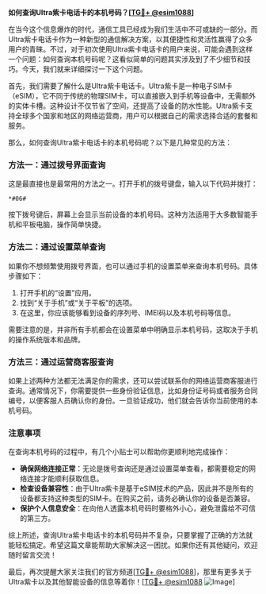 **如何查询Ultra紫卡电话卡的本机号码？[[TG💪+ @esim1088](https://t.me/s/esim1088)]**

在当今这个信息爆炸的时代，通信工具已经成为我们生活中不可或缺的一部分。而Ultra紫卡电话卡作为一种新型的通信解决方案，以其便捷性和灵活性赢得了众多用户的青睐。不过，对于初次使用Ultra紫卡电话卡的用户来说，可能会遇到这样一个问题：如何查询本机号码呢？这看似简单的问题其实涉及到了不少细节和技巧。今天，我们就来详细探讨一下这个问题。

首先，我们需要了解什么是Ultra紫卡电话卡。Ultra紫卡是一种电子SIM卡（eSIM），它不同于传统的物理SIM卡，可以直接嵌入到手机等设备中，无需额外的实体卡槽。这种设计不仅节省了空间，还提高了设备的防水性能。Ultra紫卡支持全球多个国家和地区的网络运营商，用户可以根据自己的需求选择合适的套餐和服务。

那么，如何查询Ultra紫卡电话卡的本机号码呢？以下是几种常见的方法：

### 方法一：通过拨号界面查询

这是最直接也是最常用的方法之一。打开手机的拨号键盘，输入以下代码并拨打：

```
*#06#
```

按下拨号键后，屏幕上会显示当前设备的本机号码。这种方法适用于大多数智能手机和平板电脑，操作简单快捷。

### 方法二：通过设置菜单查询

如果你不想频繁使用拨号界面，也可以通过手机的设置菜单来查询本机号码。具体步骤如下：

1. 打开手机的“设置”应用。
2. 找到“关于手机”或“关于平板”的选项。
3. 在这里，你应该能够看到设备的序列号、IMEI码以及本机号码等信息。

需要注意的是，并非所有手机都会在设置菜单中明确显示本机号码，这取决于手机的操作系统版本和品牌。

### 方法三：通过运营商客服查询

如果上述两种方法都无法满足你的需求，还可以尝试联系你的网络运营商客服进行查询。通常情况下，你需要提供一些身份验证信息，比如身份证号码或者服务合同编号，以便客服人员确认你的身份。一旦验证成功，他们就会告诉你当前使用的本机号码。

### 注意事项

在查询本机号码的过程中，有几个小贴士可以帮助你更顺利地完成操作：

- **确保网络连接正常**：无论是拨号查询还是通过设置菜单查看，都需要稳定的网络连接才能顺利获取信息。
- **检查设备兼容性**：由于Ultra紫卡是基于eSIM技术的产品，因此并不是所有的设备都支持这种类型的SIM卡。在购买之前，请务必确认你的设备是否兼容。
- **保护个人信息安全**：在向他人透露本机号码时要格外小心，避免泄露给不可信的第三方。

综上所述，查询Ultra紫卡电话卡的本机号码并不复杂，只要掌握了正确的方法就能轻松搞定。希望这篇文章能帮助大家解决这一困扰。如果你还有其他疑问，欢迎随时留言交流！

最后，再次提醒大家关注我们的官方频道[[TG💪+ @esim1088](https://t.me/s/esim1088)]，那里有更多关于Ultra紫卡以及其他智能设备的信息等着你！[[TG💪+ @esim1088](https://t.me/s/esim1088) ![Image](https://i.postimg.cc/4NQfJmqS/Snipaste-2025-05-13-00-14-12.png)]